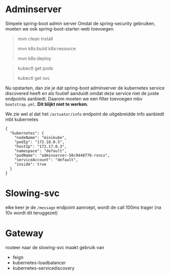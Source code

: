 # Adminserver

Simpele spring-boot admin server
Omdat de spring-security gebruiken, moeten we ook spring-boot-starter-web toevoegen.

> mvn clean install
> 
> mvn k8s:build k8s:resource
> 
> mvn k8s:deploy

> kubectl get pods
> 
> kubectl get svc

Nu opstarten, dan zie je dat spring-boot adminserver de kubernetes service discovered heeft en als foutief aanduidt omdat deze service niet de juiste endpoints aanbiedt.
Daarom moeten we een filter toevoegen mbv `bootstrap.yml`. **Dit blijkt niet te werken.**

We zie wel al dat het `/actuator/info` endpoint de uitgebreidde info aanbiedt mbt kubernetes
```
{
  "kubernetes": {
    "nodeName": "minikube",
    "podIp": "172.18.0.5",
    "hostIp": "172.17.0.3",
    "namespace": "default",
    "podName": "adminserver-58c9448776-rvncx",
    "serviceAccount": "default",
    "inside": true
  }
}
```

# Slowing-svc
elke keer je de `/message` endpoint aanroept, wordt de call 100ms trager (na 10x wordt dit teruggezet)

# Gateway
routeer naar de slowing-svc
maakt gebruik van
- feign
- kubernetes-loadbalancer
- kubernetes-servicediscovery



